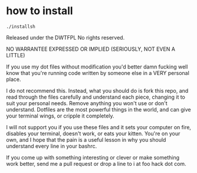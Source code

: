 
# how to install


    ./installsh


Released under the DWTFPL
No rights reserved.

NO WARRANTEE EXPRESSED OR IMPLIED
(SERIOUSLY, NOT EVEN A LITTLE)

If you use my dot files without modification you'd better
damn fucking well know that you're running code written by
someone else in a VERY personal place.

I do not recommend this. Instead, what you should do is fork
this repo, and read through the files carefully and
understand each piece, changing it to suit your personal
needs. Remove anything you won't use or don't understand.
Dotfiles are the most powerful things in the world, and can
give your terminal wings, or cripple it completely.

I will not support you if you use these files and it sets
your computer on fire, disables your terminal, doesn't work,
or eats your kitten. You're on your own, and I hope that the
pain is a useful lesson in why you should understand every
line in your bashrc.

If you come up with something interesting or clever or make
something work better, send me a pull request or drop a line
to i at foo hack dot com.
